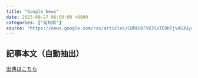 ```yaml
---
title: "Google News"
date: 2025-09-27 06:00:00 +0900
categories: ["高知県"]
source: "https://news.google.com/rss/articles/CBMiU0FVX3lxTE9hTjV4S3UyclI3VnJPcGdUaUZmS3Y1ZE5LTElxMTh6LW9nQURsa1NrRXM4ZDRWUENkYmhid29KZ0lwejdzM3pIempHaXE1SGNvU2pJ?oc=5"
---
```


## 記事本文（自動抽出）
<body class="y0K44d EA71Tc" id="readabilityBody"></body>

[出典はこちら](https://news.google.com/rss/articles/CBMiU0FVX3lxTE9hTjV4S3UyclI3VnJPcGdUaUZmS3Y1ZE5LTElxMTh6LW9nQURsa1NrRXM4ZDRWUENkYmhid29KZ0lwejdzM3pIempHaXE1SGNvU2pJ?oc=5)
